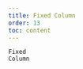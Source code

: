 ```yaml
---
title: Fixed Column
order: 13
toc: content
---
```


<code src='../examples/FixedColumn.tsx' description="When there are too many columns, you can fix some of them. `column.fixed` accepts two string literals: 'left' and 'right', both indicating that the column will be fixed at corresponding direction.">Fixed Column</code>
